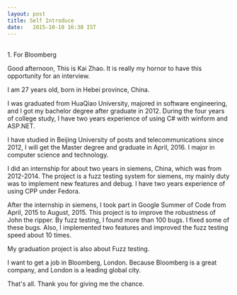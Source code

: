 ```yaml
---
layout: post
title: Self Introduce
date:   2015-10-10 16:38 IST
---
```


<br>
1. For Bloomberg

Good afternoon,
This is Kai Zhao.
It is really my hornor to have this opportunity for an interview.

I am 27 years old, born in Hebei province, China.

I was graduated from HuaQiao University, majored in software engineering,
and I got my bachelor degree after graduate in 2012.
During the four years of college study, I have two years experience of using
C# with winform and ASP.NET.


I have studied in Beijing University of posts and telecommunications since 2012,
I will get the Master degree and graduate in April, 2016.
I major in computer science and technology.

I did an internship for about two years in siemens, China, which was from 2012-2014.
The project is a fuzz testing system for siemens,
my mainly duty was to implement new features and debug.
I have two years experience of using CPP under Fedora.

After the internship in siemens, I took part in Google Summer of Code
from April, 2015 to August, 2015.
This project is to improve the robustness of John the ripper.
By fuzz testing, I found more than 100 bugs.
I fixed some of these bugs.
Also, I implemented two features and improved the fuzz testing speed about 10 times.


My graduation project is also about Fuzz testing.


I want to get a job in Bloomberg, London.
Because Bloomberg is a great company, and London is a leading global city.


That's all. Thank you for giving me the chance.



